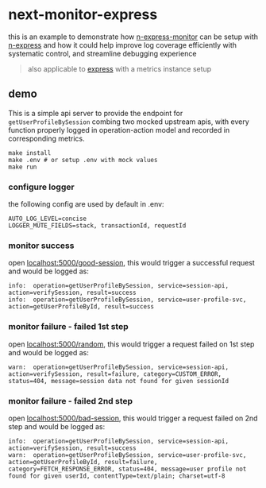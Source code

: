 # next-monitor-express
this is an example to demonstrate how [n-express-monitor](https://github.com/Financial-Times/n-express-monitor) can be setup with [n-express](https://github.com/Financial-Times/n-express) and how it could help improve log coverage efficiently with systematic control, and streamline debugging experience

> also applicable to [express](https://github.com/expressjs/express) with a metrics instance setup


## demo
This is a simple api server to provide the endpoint for `getUserProfileBySession` combing two mocked upstream apis, with every function properly logged in operation-action model and recorded in corresponding metrics.

```shell
make install
make .env # or setup .env with mock values
make run
```

### configure logger
the following config are used by default in .env:
```
AUTO_LOG_LEVEL=concise
LOGGER_MUTE_FIELDS=stack, transactionId, requestId
```

### monitor success
open [localhost:5000/good-session](localhost:5000/good-session), this would trigger a successful request and would be logged as:
```
info:  operation=getUserProfileBySession, service=session-api, action=verifySession, result=success
info:  operation=getUserProfileBySession, service=user-profile-svc, action=getUserProfileById, result=success
```

### monitor failure - failed 1st step
open [localhost:5000/random](localhost:5000/random), this would trigger a request failed on 1st step and would be logged as:
```
warn:  operation=getUserProfileBySession, service=session-api, action=verifySession, result=failure, category=CUSTOM_ERROR, status=404, message=session data not found for given sessionId
```

### monitor failure - failed 2nd step
open [localhost:5000/bad-session](localhost:5000/bad-session), this would trigger a request failed on 2nd step and would be logged as:
```
info:  operation=getUserProfileBySession, service=session-api, action=verifySession, result=success
warn:  operation=getUserProfileBySession, service=user-profile-svc, action=getUserProfileById, result=failure, category=FETCH_RESPONSE_ERROR, status=404, message=user profile not found for given userId, contentType=text/plain; charset=utf-8
```

